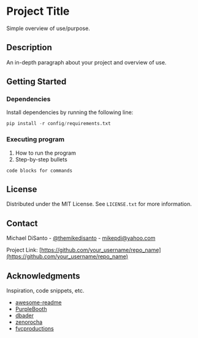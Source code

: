 # Project Title

Simple overview of use/purpose.


<!-- DESCRIPTION -->
## Description

An in-depth paragraph about your project and overview of use.


<!-- GETTING STARTED -->
## Getting Started

### Dependencies

Install dependencies by running the following line:
```python
pip install -r config/requirements.txt
```

### Executing program

1) How to run the program
2) Step-by-step bullets
```
code blocks for commands
```

<!-- LICENSE -->
## License

Distributed under the MIT License. See `LICENSE.txt` for more information.


<!-- CONTACT -->
## Contact

Michael DiSanto - [@themikedisanto](https://twitter.com/themikedisanto) - mikepdi@yahoo.com

Project Link: [https://github.com/your_username/repo_name](https://github.com/your_username/repo_name)


<!-- Acknowledgments -->
## Acknowledgments

Inspiration, code snippets, etc.
* [awesome-readme](https://github.com/matiassingers/awesome-readme)
* [PurpleBooth](https://gist.github.com/PurpleBooth/109311bb0361f32d87a2)
* [dbader](https://github.com/dbader/readme-template)
* [zenorocha](https://gist.github.com/zenorocha/4526327)
* [fvcproductions](https://gist.github.com/fvcproductions/1bfc2d4aecb01a834b46)
